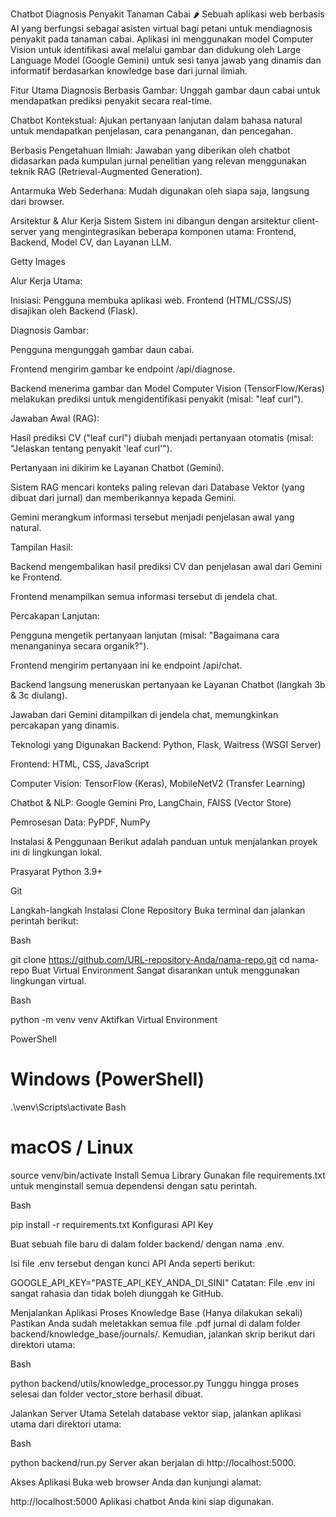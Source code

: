 Chatbot Diagnosis Penyakit Tanaman Cabai 🌶️
Sebuah aplikasi web berbasis AI yang berfungsi sebagai asisten virtual bagi petani untuk mendiagnosis penyakit pada tanaman cabai. Aplikasi ini menggunakan model Computer Vision untuk identifikasi awal melalui gambar dan didukung oleh Large Language Model (Google Gemini) untuk sesi tanya jawab yang dinamis dan informatif berdasarkan knowledge base dari jurnal ilmiah.

Fitur Utama
Diagnosis Berbasis Gambar: Unggah gambar daun cabai untuk mendapatkan prediksi penyakit secara real-time.

Chatbot Kontekstual: Ajukan pertanyaan lanjutan dalam bahasa natural untuk mendapatkan penjelasan, cara penanganan, dan pencegahan.

Berbasis Pengetahuan Ilmiah: Jawaban yang diberikan oleh chatbot didasarkan pada kumpulan jurnal penelitian yang relevan menggunakan teknik RAG (Retrieval-Augmented Generation).

Antarmuka Web Sederhana: Mudah digunakan oleh siapa saja, langsung dari browser.

Arsitektur & Alur Kerja Sistem
Sistem ini dibangun dengan arsitektur client-server yang mengintegrasikan beberapa komponen utama: Frontend, Backend, Model CV, dan Layanan LLM.

Getty Images

Alur Kerja Utama:

Inisiasi: Pengguna membuka aplikasi web. Frontend (HTML/CSS/JS) disajikan oleh Backend (Flask).

Diagnosis Gambar:

Pengguna mengunggah gambar daun cabai.

Frontend mengirim gambar ke endpoint /api/diagnose.

Backend menerima gambar dan Model Computer Vision (TensorFlow/Keras) melakukan prediksi untuk mengidentifikasi penyakit (misal: "leaf curl").

Jawaban Awal (RAG):

Hasil prediksi CV ("leaf curl") diubah menjadi pertanyaan otomatis (misal: "Jelaskan tentang penyakit 'leaf curl'").

Pertanyaan ini dikirim ke Layanan Chatbot (Gemini).

Sistem RAG mencari konteks paling relevan dari Database Vektor (yang dibuat dari jurnal) dan memberikannya kepada Gemini.

Gemini merangkum informasi tersebut menjadi penjelasan awal yang natural.

Tampilan Hasil:

Backend mengembalikan hasil prediksi CV dan penjelasan awal dari Gemini ke Frontend.

Frontend menampilkan semua informasi tersebut di jendela chat.

Percakapan Lanjutan:

Pengguna mengetik pertanyaan lanjutan (misal: "Bagaimana cara menanganinya secara organik?").

Frontend mengirim pertanyaan ini ke endpoint /api/chat.

Backend langsung meneruskan pertanyaan ke Layanan Chatbot (langkah 3b & 3c diulang).

Jawaban dari Gemini ditampilkan di jendela chat, memungkinkan percakapan yang dinamis.

Teknologi yang Digunakan
Backend: Python, Flask, Waitress (WSGI Server)

Frontend: HTML, CSS, JavaScript

Computer Vision: TensorFlow (Keras), MobileNetV2 (Transfer Learning)

Chatbot & NLP: Google Gemini Pro, LangChain, FAISS (Vector Store)

Pemrosesan Data: PyPDF, NumPy

Instalasi & Penggunaan
Berikut adalah panduan untuk menjalankan proyek ini di lingkungan lokal.

Prasyarat
Python 3.9+

Git

Langkah-langkah Instalasi
Clone Repository
Buka terminal dan jalankan perintah berikut:

Bash

git clone https://github.com/URL-repository-Anda/nama-repo.git
cd nama-repo
Buat Virtual Environment
Sangat disarankan untuk menggunakan lingkungan virtual.

Bash

python -m venv venv
Aktifkan Virtual Environment

PowerShell

# Windows (PowerShell)
.\venv\Scripts\activate
Bash

# macOS / Linux
source venv/bin/activate
Install Semua Library
Gunakan file requirements.txt untuk menginstall semua dependensi dengan satu perintah.

Bash

pip install -r requirements.txt
Konfigurasi API Key

Buat sebuah file baru di dalam folder backend/ dengan nama .env.

Isi file .env tersebut dengan kunci API Anda seperti berikut:

GOOGLE_API_KEY="PASTE_API_KEY_ANDA_DI_SINI"
Catatan: File .env ini sangat rahasia dan tidak boleh diunggah ke GitHub.

Menjalankan Aplikasi
Proses Knowledge Base (Hanya dilakukan sekali)
Pastikan Anda sudah meletakkan semua file .pdf jurnal di dalam folder backend/knowledge_base/journals/. Kemudian, jalankan skrip berikut dari direktori utama:

Bash

python backend/utils/knowledge_processor.py
Tunggu hingga proses selesai dan folder vector_store berhasil dibuat.

Jalankan Server Utama
Setelah database vektor siap, jalankan aplikasi utama dari direktori utama:

Bash

python backend/run.py
Server akan berjalan di http://localhost:5000.

Akses Aplikasi
Buka web browser Anda dan kunjungi alamat:

http://localhost:5000
Aplikasi chatbot Anda kini siap digunakan.
